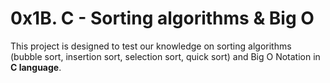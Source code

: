 # 0x1B. C - Sorting algorithms & Big O

This project is designed to test our knowledge on sorting algorithms (bubble sort, insertion sort, selection sort, quick sort) and Big O Notation in **C language**.
